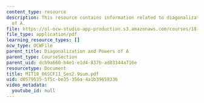 ```yaml
---
content_type: resource
description: This resource contains information related to diagonalization and powers
  of A.
file: https://ol-ocw-studio-app-production.s3.amazonaws.com/courses/18-06sc-linear-algebra-fall-2011/d05795355f5cbe35356a4a1b39658336_MIT18_06SCF11_Ses2.9sum.pdf
file_type: application/pdf
learning_resource_types: []
ocw_type: OCWFile
parent_title: Diagonalization and Powers of A
parent_type: CourseSection
parent_uid: dcb9a660-b4e1-e1d4-837b-ad83344a716e
resourcetype: Document
title: MIT18_06SCF11_Ses2.9sum.pdf
uid: d0579535-5f5c-be35-356a-4a1b39658336
video_metadata:
  youtube_id: null
---
```

